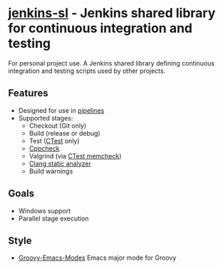 **[jenkins-sl](https://github.com/leighgarbs/jenkins-sl)** -
  Jenkins shared library for continuous integration and testing
===============================================================

For personal project use.  A Jenkins shared library defining continuous integration and testing scripts used by other projects.

## Features ##
* Designed for use in [pipelines](https://jenkins.io/doc/book/pipeline/)
* Supported stages:
  * Checkout (Git only)
  * Build (release or debug)
  * Test ([CTest](https://gitlab.kitware.com/cmake/community/wikis/home#ctest) only)
  * [Cppcheck](http://cppcheck.sourceforge.net/)
  * Valgrind (via [CTest memcheck](https://cmake.org/cmake/help/latest/manual/ctest.1.html#ctest-memcheck-step))
  * [Clang static analyzer](https://clang-analyzer.llvm.org/)
  * Build warnings

## Goals ##
* Windows support
* Parallel stage execution

## Style ##
* [Groovy-Emacs-Modes](
  https://github.com/Groovy-Emacs-Modes/groovy-emacs-modes)
  Emacs major mode for Groovy
